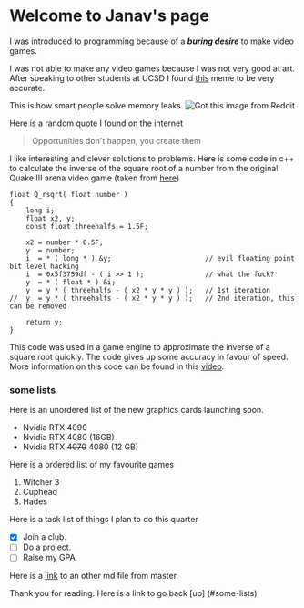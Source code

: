 # Welcome to Janav's page

I was introduced to programming because of a ***buring desire*** to make video games. 

I was not able to make any video games because I was not very good at art. After speaking to other students at UCSD I found [this](https://www.reddit.com/r/ProgrammerHumor/comments/u8j3lf/i_need_an_artist_friend/) meme to be very accurate.

This is how smart people solve memory leaks.
![Got this image from Reddit](https://i.redd.it/zyawehyvd5r91.jpg)

Here is a random quote I found on the internet 
> Opportunities don't happen, you create them

I like interesting and clever solutions to problems.
Here is some code in c++ to calculate the inverse of the square root of a number from the original Quake III arena video game (taken from [here](https://github.com/id-Software/Quake-III-Arena))
```
float Q_rsqrt( float number )
{
	long i;
	float x2, y;
	const float threehalfs = 1.5F;

	x2 = number * 0.5F;
	y  = number;
	i  = * ( long * ) &y;                       // evil floating point bit level hacking
	i  = 0x5f3759df - ( i >> 1 );               // what the fuck? 
	y  = * ( float * ) &i;
	y  = y * ( threehalfs - ( x2 * y * y ) );   // 1st iteration
//	y  = y * ( threehalfs - ( x2 * y * y ) );   // 2nd iteration, this can be removed

	return y;
}
```
This code was used in a game engine to approximate the inverse of a square root quickly. The code gives up some accuracy in favour of speed. 
More information on this code can be found in this [video](https://www.youtube.com/watch?v=p8u_k2LIZyo).

### some lists
Here is an unordered list of the new graphics cards launching soon.
- Nvidia RTX 4090
- Nvidia RTX 4080 (16GB)
- Nvidia RTX ~~4070~~ 4080 (12 GB)

Here is a ordered list of my favourite games
1. Witcher 3
2. Cuphead
3. Hades

Here is a task list of things I plan to do this quarter
- [X] Join a club.
- [ ] Do a project.
- [ ] Raise my GPA.

Here is a [link](/README.md) to an other md file from master.

Thank you for reading.
Here is a link to go back [up] (#some-lists)
